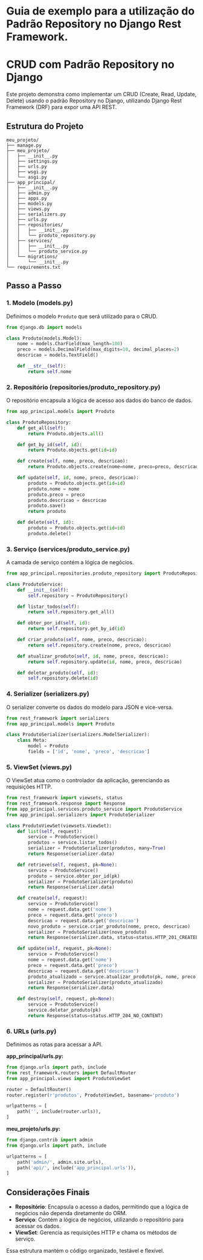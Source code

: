 # Guia de exemplo para a utilização do Padrão Repository no Django Rest Framework. 


# CRUD com Padrão Repository no Django

Este projeto demonstra como implementar um CRUD (Create, Read, Update, Delete) usando o padrão Repository no Django, utilizando Django Rest Framework (DRF) para expor uma API REST.

## Estrutura do Projeto

```
meu_projeto/
├── manage.py
├── meu_projeto/
│   ├── __init__.py
│   ├── settings.py
│   ├── urls.py
│   ├── wsgi.py
│   └── asgi.py
├── app_principal/
│   ├── __init__.py
│   ├── admin.py
│   ├── apps.py
│   ├── models.py
│   ├── views.py
│   ├── serializers.py
│   ├── urls.py
│   ├── repositories/
│   │   ├── __init__.py
│   │   └── produto_repository.py
│   ├── services/
│   │   ├── __init__.py
│   │   └── produto_service.py
│   └── migrations/
│       └── __init__.py
└── requirements.txt
```


## Passo a Passo

### 1. Modelo (models.py)

Definimos o modelo `Produto` que será utilizado para o CRUD.

```python
from django.db import models

class Produto(models.Model):
    nome = models.CharField(max_length=100)
    preco = models.DecimalField(max_digits=10, decimal_places=2)
    descricao = models.TextField()

    def __str__(self):
        return self.nome
```

### 2. Repositório (repositories/produto_repository.py)

O repositório encapsula a lógica de acesso aos dados do banco de dados.

```python
from app_principal.models import Produto

class ProdutoRepository:
    def get_all(self):
        return Produto.objects.all()

    def get_by_id(self, id):
        return Produto.objects.get(id=id)

    def create(self, nome, preco, descricao):
        return Produto.objects.create(nome=nome, preco=preco, descricao=descricao)

    def update(self, id, nome, preco, descricao):
        produto = Produto.objects.get(id=id)
        produto.nome = nome
        produto.preco = preco
        produto.descricao = descricao
        produto.save()
        return produto

    def delete(self, id):
        produto = Produto.objects.get(id=id)
        produto.delete()
```

### 3. Serviço (services/produto_service.py)

A camada de serviço contém a lógica de negócios.

```python
from app_principal.repositories.produto_repository import ProdutoRepository

class ProdutoService:
    def __init__(self):
        self.repository = ProdutoRepository()

    def listar_todos(self):
        return self.repository.get_all()

    def obter_por_id(self, id):
        return self.repository.get_by_id(id)

    def criar_produto(self, nome, preco, descricao):
        return self.repository.create(nome, preco, descricao)

    def atualizar_produto(self, id, nome, preco, descricao):
        return self.repository.update(id, nome, preco, descricao)

    def deletar_produto(self, id):
        self.repository.delete(id)
```

### 4. Serializer (serializers.py)

O serializer converte os dados do modelo para JSON e vice-versa.

```python
from rest_framework import serializers
from app_principal.models import Produto

class ProdutoSerializer(serializers.ModelSerializer):
    class Meta:
        model = Produto
        fields = ['id', 'nome', 'preco', 'descricao']
```

### 5. ViewSet (views.py)

O ViewSet atua como o controlador da aplicação, gerenciando as requisições HTTP.

```python
from rest_framework import viewsets, status
from rest_framework.response import Response
from app_principal.services.produto_service import ProdutoService
from app_principal.serializers import ProdutoSerializer

class ProdutoViewSet(viewsets.ViewSet):
    def list(self, request):
        service = ProdutoService()
        produtos = service.listar_todos()
        serializer = ProdutoSerializer(produtos, many=True)
        return Response(serializer.data)

    def retrieve(self, request, pk=None):
        service = ProdutoService()
        produto = service.obter_por_id(pk)
        serializer = ProdutoSerializer(produto)
        return Response(serializer.data)

    def create(self, request):
        service = ProdutoService()
        nome = request.data.get('nome')
        preco = request.data.get('preco')
        descricao = request.data.get('descricao')
        novo_produto = service.criar_produto(nome, preco, descricao)
        serializer = ProdutoSerializer(novo_produto)
        return Response(serializer.data, status=status.HTTP_201_CREATED)

    def update(self, request, pk=None):
        service = ProdutoService()
        nome = request.data.get('nome')
        preco = request.data.get('preco')
        descricao = request.data.get('descricao')
        produto_atualizado = service.atualizar_produto(pk, nome, preco, descricao)
        serializer = ProdutoSerializer(produto_atualizado)
        return Response(serializer.data)

    def destroy(self, request, pk=None):
        service = ProdutoService()
        service.deletar_produto(pk)
        return Response(status=status.HTTP_204_NO_CONTENT)
```

### 6. URLs (urls.py)

Definimos as rotas para acessar a API.

**app_principal/urls.py:**

```python
from django.urls import path, include
from rest_framework.routers import DefaultRouter
from app_principal.views import ProdutoViewSet

router = DefaultRouter()
router.register(r'produtos', ProdutoViewSet, basename='produto')

urlpatterns = [
    path('', include(router.urls)),
]
```

**meu_projeto/urls.py:**

```python
from django.contrib import admin
from django.urls import path, include

urlpatterns = [
    path('admin/', admin.site.urls),
    path('api/', include('app_principal.urls')),
]
```

## Considerações Finais

- **Repositório**: Encapsula o acesso a dados, permitindo que a lógica de negócios não dependa diretamente do ORM.
- **Serviço**: Contém a lógica de negócios, utilizando o repositório para acessar os dados.
- **ViewSet**: Gerencia as requisições HTTP e chama os métodos de serviço.

Essa estrutura mantém o código organizado, testável e flexível.
